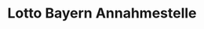 ---
title: "Lotto Bayern Annahmestelle"
url: /manching/lotto-bayern-annahmestelle/
shop: Lotterie
---